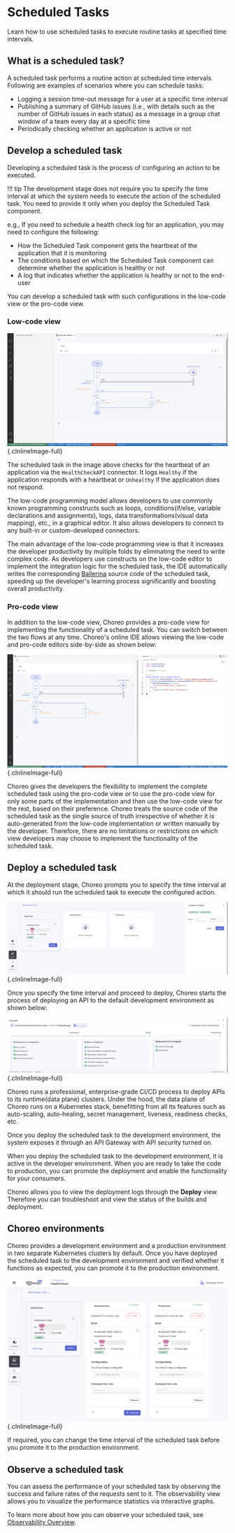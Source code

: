 # Scheduled Tasks

Learn how to use scheduled tasks to execute routine tasks at specified time intervals.

## What is a scheduled task?

A scheduled task performs a routine action at scheduled time intervals. Following are examples of scenarios where you can schedule tasks:

- Logging a session time-out message for a user at a specific time interval
- Publishing a summary of GitHub issues (i.e., with details such as the number of GitHub issues in each status) as a message in a group chat window of a team every day at a specific time
- Periodically checking whether an application is active or not

## Develop a scheduled task

Developing a scheduled task is the process of configuring an action to be executed.

!!! tip
The development stage does not require you to specify the time interval at which the system needs to execute the action of the scheduled task. You need to provide it only when you deploy the Scheduled Task component.

e.g., If you need to schedule a health check log for an application, you may need to configure the following:
- How the Scheduled Task component gets the heartbeat of the application that it is monitoring
- The conditions based on which the Scheduled Task component can determine whether the application is healthy or not
- A log that indicates whether the application is healthy or not to the end-user

You can develop a scheduled task with such configurations in the low-code view or the pro-code view.

### Low-code view

![Scheduled task low-code view](assets/img/scheduled-tasks/scheduled-task-low-code.png){.cInlineImage-full}

The scheduled task in the image above checks for the heartbeat of an application via the `HealthCheckAPI` connector. It logs `Healthy` if the application responds with a heartbeat or `Unhealthy` if the application does not respond.

The low-code programming model allows developers to use commonly known programming constructs such as loops, conditions(if/else, variable declarations and assignments), logs, data transformations(visual data mapping), etc., in a graphical editor. It also allows developers to connect to any built-in or custom-developed connectors.

The main advantage of the low-code programming view is that it increases the developer productivity by multiple folds by eliminating the need to write complex code. As developers use constructs on the low-code editor to implement the integration logic for the scheduled task, the IDE automatically writes the corresponding [Ballerina](https://ballerina.io) source code of the scheduled task, speeding up the developer's learning process significantly and boosting overall productivity.


### Pro-code view

In addition to the low-code view, Choreo provides a pro-code view for implementing the functionality of a scheduled task. You can switch between the two flows at any time. Choreo's online IDE allows viewing the low-code and pro-code editors side-by-side as shown below:

![Scheduled task pro-code view](assets/img/scheduled-tasks/scheduled-task-pro-code.png){.cInlineImage-full}

Choreo gives the developers the flexibility to implement the complete scheduled task using the pro-code view or to use the pro-code view for only some parts of the implementation and then use the low-code view for the rest, based on their preference. Choreo treats the source code of the scheduled task as the single source of truth irrespective of whether it is auto-generated from the low-code implementation or written manually by the developer. Therefore, there are no limitations or restrictions on which view developers may choose to implement the functionality of the scheduled task.

## Deploy a scheduled task

At the deployment stage, Choreo prompts you to specify the time interval at which it should run the scheduled task to execute the configured action.

![Specify time interval](assets/img/scheduled-tasks/specify-time-interval.png){.cInlineImage-full}

Once you specify the time interval and proceed to deploy, Choreo starts the process of deploying an API to the default development environment as shown below:

![Deploy scheduled task](assets/img/scheduled-tasks/deploy-scheduled-task.png){.cInlineImage-full}

Choreo runs a professional, enterprise-grade CI/CD process to deploy APIs to its runtime(data plane) clusters. Under the hood, the data plane of Choreo runs on a Kubernetes stack, benefitting from all its features such as auto-scaling, auto-healing, secret management, liveness, readiness checks, etc.

Once you deploy the scheduled task to the development environment, the system exposes it through an API Gateway with API security turned on.

When you deploy the scheduled task to the development environment, it is active in the developer environment. When you are ready to take the code to production, you can promote the deployment and enable the functionality for your consumers.

Choreo allows you to view the deployment logs through the **Deploy** view. Therefore you can troubleshoot and view the status of the builds and deployment.

## Choreo environments

Choreo provides a development environment and a production environment in two separate Kubernetes clusters by default. Once you have deployed the scheduled task to the development environment and verified whether it functions as expected, you can promote it to the production environment.

![Promote scheduled task](assets/img/scheduled-tasks/promote-scheduled-task-to-production.png){.cInlineImage-full}

If required, you can change the time interval of the scheduled task before you promote it to the production environment.

## Observe a scheduled task

You can assess the performance of your scheduled task by observing the success and failure rates of the requests sent to it. The observability view allows you to visualize the performance statistics via interactive graphs.

To learn more about how you can observe your scheduled task, see [Observability Overview](observability/observability-overview.md).
